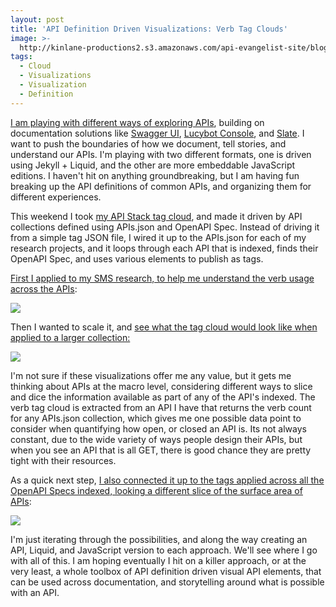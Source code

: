```yaml
---
layout: post
title: 'API Definition Driven Visualizations: Verb Tag Clouds'
image: >-
  http://kinlane-productions2.s3.amazonaws.com/api-evangelist-site/blog/tag-cloud-verb-sms.png
tags:
  - Cloud
  - Visualizations
  - Visualization
  - Definition
---
```

[I am playing with different ways of exploring APIs](http://apievangelist.com/2016/03/08/playing-with-concepts-around-simplifying-the-api-docs-that-are-generated-using-api-definitions/), building on documentation solutions like [Swagger UI](https://github.com/swagger-api/swagger-ui), [Lucybot Console](https://github.com/lucybot/lucy-console), and [Slate](https://github.com/tripit/slate). I want to push the boundaries of how we document, tell stories, and understand our APIs. I'm playing with two different formats, one is driven using Jekyll + Liquid, and the other are more embeddable JavaScript editions. I haven't hit on anything groundbreaking, but I am having fun breaking up the API definitions of common APIs, and organizing them for different experiences.

This weekend I took [my API Stack tag cloud](http://theapistack.com/tags.html), and made it driven by API collections defined using APIs.json and OpenAPI Spec. Instead of driving it from a simple tag JSON file, I wired it up to the APIs.json for each of my research projects, and it loops through each API that is indexed, finds their OpenAPI Spec, and uses various elements to publish as tags.

[First I applied to my SMS research, to help me understand the verb usage across the APIs](http://sms.stack.network/apisjson/verb-tag-cloud/):

[![](http://kinlane-productions2.s3.amazonaws.com/api-evangelist-site/blog/tag-cloud-verb-sms.png)](http://sms.stack.network/apisjson/verb-tag-cloud/)

Then I wanted to scale it, and [see what the tag cloud would look like when applied to a larger collection:](http://kinlane.github.io/indie-edtech-data-jam/apisjson/verb-tag-cloud/)

[![](http://kinlane-productions2.s3.amazonaws.com/api-evangelist-site/blog/tag-cloud-verb-indie-collection.png)](http://kinlane.github.io/indie-edtech-data-jam/apisjson/verb-tag-cloud/)

I'm not sure if these visualizations offer me any value, but it gets me thinking about APIs at the macro level, considering different ways to slice and dice the information available as part of any of the API's indexed. The verb tag cloud is extracted from an API I have that returns the verb count for any APIs.json collection, which gives me one possible data point to consider when quantifying how open, or closed an API is. Its not always constant, due to the wide variety of ways people design their APIs, but when you see an API that is all GET, there is good chance they are pretty tight with their resources.

As a quick next step, [I also connected it up to the tags applied across all the OpenAPI Specs indexed, looking a different slice of the surface area of APIs](http://sms.stack.network/apisjson/tag-cloud/):

[![](http://kinlane-productions2.s3.amazonaws.com/api-evangelist-site/blog/tag-cloud-sms.png)](http://sms.stack.network/apisjson/tag-cloud/)

I'm just iterating through the possibilities, and along the way creating an API, Liquid, and JavaScript version to each approach. We'll see where I go with all of this. I am hoping eventually I hit on a killer approach, or at the very least, a whole toolbox of API definition driven visual API elements, that can be used across documentation, and storytelling around what is possible with an API.